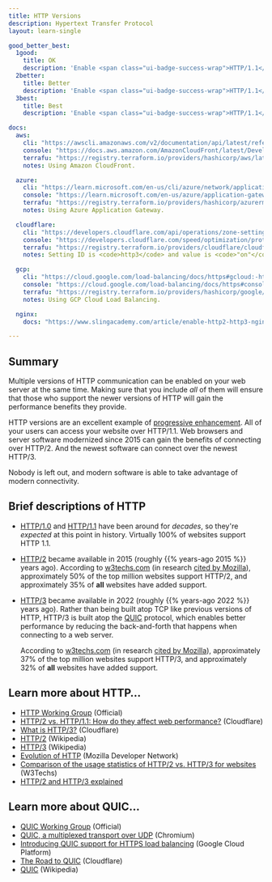 ```yaml
---
title: HTTP Versions
description: Hypertext Transfer Protocol
layout: learn-single

good_better_best:
  1good:
    title: OK
    description: 'Enable <span class="ui-badge-success-wrap">HTTP/1.1</span>.'
  2better:
    title: Better
    description: 'Enable <span class="ui-badge-success-wrap">HTTP/1.1</span> + <span class="ui-badge-blue">HTTP/2</span>.'
  3best:
    title: Best
    description: 'Enable <span class="ui-badge-success-wrap">HTTP/1.1</span> + <span class="ui-badge-success-wrap">HTTP/2</span> + <span class="ui-badge-success-wrap">HTTP/3</span>.'

docs:
  aws:
    cli: "https://awscli.amazonaws.com/v2/documentation/api/latest/reference/cloudfront/update-distribution.html"
    console: "https://docs.aws.amazon.com/AmazonCloudFront/latest/DeveloperGuide/distribution-web-values-specify.html#DownloadDistValuesSupportedHTTPVersions"
    terrafu: "https://registry.terraform.io/providers/hashicorp/aws/latest/docs/resources/cloudfront_distribution#http_version-1"
    notes: Using Amazon CloudFront.

  azure:
    cli: "https://learn.microsoft.com/en-us/cli/azure/network/application-gateway?view=azure-cli-latest#az-network-application-gateway-create"
    console: "https://learn.microsoft.com/en-us/azure/application-gateway/quick-create-portal"
    terrafu: "https://registry.terraform.io/providers/hashicorp/azurerm/latest/docs/resources/application_gateway#enable_http2-1"
    notes: Using Azure Application Gateway.

  cloudflare:
    cli: "https://developers.cloudflare.com/api/operations/zone-settings-edit-single-setting"
    console: "https://developers.cloudflare.com/speed/optimization/protocol/"
    terrafu: "https://registry.terraform.io/providers/cloudflare/cloudflare/latest/docs/resources/zone_setting"
    notes: Setting ID is <code>http3</code> and value is <code>"on"</code>.

  gcp:
    cli: "https://cloud.google.com/load-balancing/docs/https#gcloud:-https"
    console: "https://cloud.google.com/load-balancing/docs/https#console:-https"
    terrafu: "https://registry.terraform.io/providers/hashicorp/google/latest/docs/resources/compute_target_https_proxy"
    notes: Using GCP Cloud Load Balancing.

  nginx:
    docs: "https://www.slingacademy.com/article/enable-http2-http3-nginx/"

---
```


## Summary

Multiple versions of HTTP communication can be enabled on your web server at the same time. Making sure that you include _all_ of them will ensure that those who support the newer versions of HTTP will gain the performance benefits they provide.

HTTP versions are an excellent example of [progressive enhancement]. All of your users can access your website over HTTP/1.1. Web browsers and server software modernized since 2015 can gain the benefits of connecting over HTTP/2. And the newest software can connect over the newest HTTP/3.

Nobody is left out, and modern software is able to take advantage of modern connectivity.

## Brief descriptions of HTTP

* [HTTP/1.0] and [HTTP/1.1] have been around for _decades_, so they're _expected_ at this point in history. Virtually 100% of websites support HTTP 1.1.

* [HTTP/2] became available in 2015 (roughly {{% years-ago 2015 %}} years ago). According to [w3techs.com](https://w3techs.com/technologies/comparison/ce-http2,ce-http3) (in research [cited by Mozilla](https://developer.mozilla.org/en-US/docs/Web/HTTP/Evolution_of_HTTP#http2_–_a_protocol_for_greater_performance)), approximately 50% of the top million websites support HTTP/2, and approximately 35% of **all** websites have added support.

* [HTTP/3] became available in 2022 (roughly {{% years-ago 2022 %}} years ago). Rather than being built atop TCP like previous versions of HTTP, HTTP/3 is built atop the [QUIC] protocol, which enables better performance by reducing the back-and-forth that happens when connecting to a web server.

    According to [w3techs.com](https://w3techs.com/technologies/comparison/ce-http2,ce-http3) (in research [cited by Mozilla](https://developer.mozilla.org/en-US/docs/Web/HTTP/Evolution_of_HTTP#http2_–_a_protocol_for_greater_performance)), approximately 37% of the top million websites support HTTP/3, and approximately 32% of **all** websites have added support.

## Learn more about HTTP…

* [HTTP Working Group](https://httpwg.org) (Official)
* [HTTP/2 vs. HTTP/1.1: How do they affect web performance?](https://www.cloudflare.com/learning/performance/http2-vs-http1.1/) (Cloudflare)
* [What is HTTP/3?](https://www.cloudflare.com/learning/performance/what-is-http3/) (Cloudflare)
* [HTTP/2](https://en.wikipedia.org/wiki/HTTP/2) (Wikipedia)
* [HTTP/3](https://en.wikipedia.org/wiki/HTTP/3) (Wikipedia)
* [Evolution of HTTP](https://developer.mozilla.org/en-US/docs/Web/HTTP/Evolution_of_HTTP) (Mozilla Developer Network)
* [Comparison of the usage statistics of HTTP/2 vs. HTTP/3 for websites](https://w3techs.com/technologies/comparison/ce-http2,ce-http3) (W3Techs)
* [HTTP/2 and HTTP/3 explained](https://alexandrehtrb.github.io/posts/2024/03/http2-and-http3-explained/)

## Learn more about QUIC…

* [QUIC Working Group](https://quicwg.org) (Official)
* [QUIC, a multiplexed transport over UDP](https://www.chromium.org/quic/) (Chromium)
* [Introducing QUIC support for HTTPS load balancing](https://cloud.google.com/blog/products/gcp/introducing-quic-support-https-load-balancing) (Google Cloud Platform)
* [The Road to QUIC](https://blog.cloudflare.com/the-road-to-quic/) (Cloudflare)
* [QUIC](https://en.wikipedia.org/wiki/QUIC) (Wikipedia)

[HTTP/1.0]: https://datatracker.ietf.org/doc/html/rfc1945
[HTTP/1.1]: https://datatracker.ietf.org/doc/html/rfc9112
[HTTP/2]: https://datatracker.ietf.org/doc/html/rfc9113
[HTTP/3]: https://datatracker.ietf.org/doc/html/rfc9114
[progressive enhancement]: https://www.smashingmagazine.com/2009/04/progressive-enhancement-what-it-is-and-how-to-use-it/
[QUIC]: https://datatracker.ietf.org/doc/html/rfc9000
